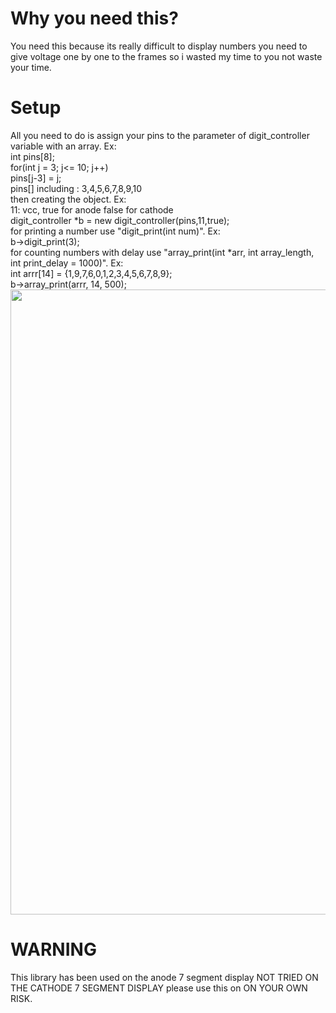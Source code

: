 <h1>Why you need this?</h1>
You need this because its really difficult to display numbers you need to give voltage one by one to the frames so i wasted my time to you not waste your time.


<h1>Setup</h1>
All you need to do is assign your pins to the parameter of digit_controller variable with an array. Ex:<br />
  int pins[8];<br />
  for(int j = 3; j<= 10; j++)<br />
    pins[j-3] = j;<br />
pins[] including : 3,4,5,6,7,8,9,10<br />
then creating the object. Ex:<br />
11: vcc, true for anode false for cathode<br />
digit_controller *b = new digit_controller(pins,11,true);<br />
for printing a number use "digit_print(int num)". Ex:<br />
b->digit_print(3);<br />
for counting numbers with delay use "array_print(int *arr, int array_length, int print_delay = 1000)". Ex:<br />
int arrr[14] = {1,9,7,6,0,1,2,3,4,5,6,7,8,9};<br />
b->array_print(arrr, 14, 500);<br />

<img src="https://cdn.discordapp.com/attachments/709732264962949160/789921927451902002/setup.PNG" width="1000">

<h1>WARNING</h1>
This library has been used on the anode 7 segment display NOT TRIED ON THE CATHODE 7 SEGMENT DISPLAY please use this on ON YOUR OWN RISK.

